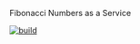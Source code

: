 Fibonacci Numbers as a Service

[![build](https://github.com/rafaelespinoza/FNaaS/actions/workflows/build.yml/badge.svg)](https://github.com/rafaelespinoza/FNaaS/actions/workflows/build.yml)
